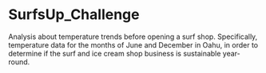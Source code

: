 # SurfsUp_Challenge
Analysis about temperature trends before opening a surf shop. Specifically, temperature data for the months of June and December in Oahu, in order to determine if the surf and ice cream shop business is sustainable year-round.
